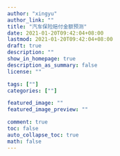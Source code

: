 ```yaml
---
author: "xingyu"
author_link: ""
title: "汽车保险赔付金额预测"
date: 2021-01-20T09:42:04+08:00
lastmod: 2021-01-20T09:42:04+08:00
draft: true
description: ""
show_in_homepage: true
description_as_summary: false
license: ""

tags: [""]
categories: [""]

featured_image: ""
featured_image_preview: ""

comment: true
toc: false
auto_collapse_toc: true
math: false
---
```


<!--more-->